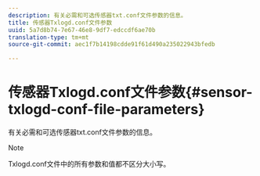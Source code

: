 ```yaml
---
description: 有关必需和可选传感器txt.conf文件参数的信息。
title: 传感器Txlogd.conf文件参数
uuid: 5a7d8b74-7e67-46e8-9df7-edccdf6ae70b
translation-type: tm+mt
source-git-commit: aec1f7b14198cdde91f61d490a235022943bfedb

---
```



# 传感器Txlogd.conf文件参数{#sensor-txlogd-conf-file-parameters}

有关必需和可选传感器txt.conf文件参数的信息。

>[!NOTE]
>
>Txlogd.conf文件中的所有参数和值都不区分大小写。

